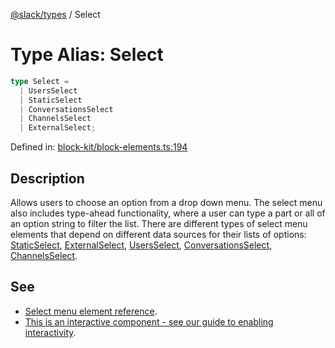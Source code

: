 [@slack/types](../index.md) / Select

# Type Alias: Select

```ts
type Select = 
  | UsersSelect
  | StaticSelect
  | ConversationsSelect
  | ChannelsSelect
  | ExternalSelect;
```

Defined in: [block-kit/block-elements.ts:194](https://github.com/slackapi/node-slack-sdk/blob/main/packages/types/src/block-kit/block-elements.ts#L194)

## Description

Allows users to choose an option from a drop down menu.
The select menu also includes type-ahead functionality, where a user can type a part or all of an option string to
filter the list. There are different types of select menu elements that depend on different data sources for their
lists of options: [StaticSelect](../interfaces/StaticSelect.md), [ExternalSelect](../interfaces/ExternalSelect.md), [UsersSelect](../interfaces/UsersSelect.md), [ConversationsSelect](../interfaces/ConversationsSelect.md),
[ChannelsSelect](../interfaces/ChannelsSelect.md).

## See

 - [Select menu element reference](https://docs.slack.dev/reference/block-kit/block-elements/select-menu-element).
 - [This is an interactive component - see our guide to enabling interactivity](https://docs.slack.dev/interactivity/handling-user-interaction).
